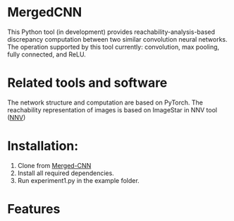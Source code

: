 # MergedCNN
 This Python tool (in development) provides reachability-analysis-based discrepancy computation between two similar convolution neural networks. The operation supported by this tool currently: convolution, max pooling, fully connected, and ReLU.
 # Related tools and software
 The network structure and computation are based on PyTorch. The reachability representation of images is based on ImageStar in NNV tool ([NNV](https://github.com/verivital/nnv))
# Installation:
1) Clone from [Merged-CNN](https://github.com/aicpslab/merged-cnn/)
2) Install all required dependencies.
3) Run experiment1.py in the example folder.
# Features
